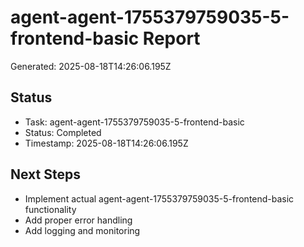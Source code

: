 # agent-agent-1755379759035-5-frontend-basic Report

Generated: 2025-08-18T14:26:06.195Z

## Status
- Task: agent-agent-1755379759035-5-frontend-basic
- Status: Completed
- Timestamp: 2025-08-18T14:26:06.195Z

## Next Steps
- Implement actual agent-agent-1755379759035-5-frontend-basic functionality
- Add proper error handling
- Add logging and monitoring
